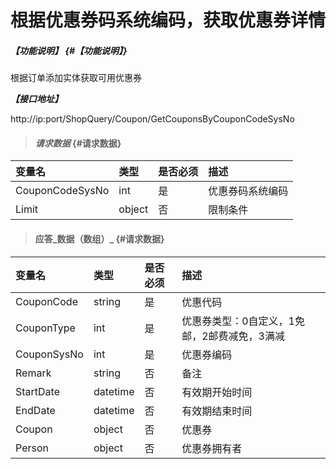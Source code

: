 # 根据优惠券码系统编码，获取优惠券详情

##### _【功能说明】_ {#【功能说明】}

根据订单添加实体获取可用优惠券

_**【接口地址】**_

http://ip:port/ShopQuery/Coupon/GetCouponsByCouponCodeSysNo

> #### _请求数据_ {#请求数据}

| 变量名 | 类型 | 是否必须 | 描述 |
| :--- | :--- | :--- | :--- |
| CouponCodeSysNo | int | 是 | 优惠券码系统编码 |
| Limit | object | 否 | 限制条件 |


> #### 应答_数据（数组）_ {#请求数据}

| 变量名 | 类型 | 是否必须 | 描述 |
| :--- | :--- | :--- | :--- |
| CouponCode | string | 是 | 优惠代码 |
| CouponType | int | 是 | 优惠券类型：0自定义，1免邮，2邮费减免，3满减 |
| CouponSysNo | int | 是 | 优惠券编码 |
| Remark | string | 否 | 备注 |
| StartDate | datetime | 否 | 有效期开始时间 |
| EndDate | datetime | 否 | 有效期结束时间 |
| Coupon | object | 否 | 优惠券 |
| Person | object | 否 | 优惠券拥有者|






